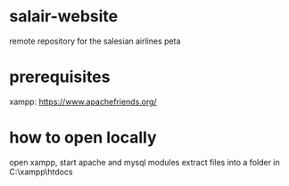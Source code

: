# salair-website
remote repository for the salesian airlines peta
# prerequisites
xampp: https://www.apachefriends.org/
# how to open locally
open xampp, start apache and mysql modules
extract files into a folder in C:\xampp\htdocs
